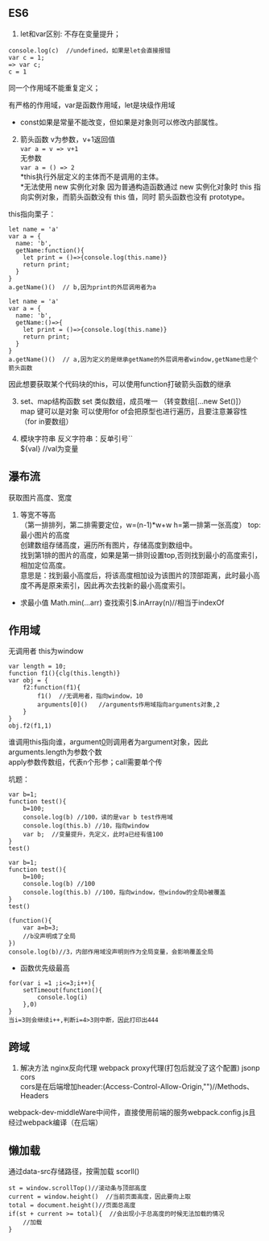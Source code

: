 ## ES6
1. let和var区别: 
不存在变量提升；
```
console.log(c)  //undefined，如果是let会直接报错
var c = 1;
=> var c;
c = 1
```  
同一个作用域不能重复定义；  
  
有严格的作用域，var是函数作用域，let是块级作用域  

* const如果是常量不能改变，但如果是对象则可以修改内部属性。  

2.  箭头函数
v为参数，v+1返回值  
`var a = v => v+1`  
无参数  
`var a = () => 2`  
*this执行外层定义的主体而不是调用的主体。  
*无法使用 new 实例化对象 因为普通构造函数通过 new 实例化对象时 this 指向实例对象，而箭头函数没有 this 值，同时 箭头函数也没有 prototype。

this指向栗子：  
```
let name = 'a'
var a = {
  name: 'b',
  getName:function(){
    let print = ()=>{console.log(this.name)}
    return print;
  }
}
a.getName()()  // b,因为print的外层调用者为a

let name = 'a'
var a = {
  name: 'b',
  getName:()=>{
    let print = ()=>{console.log(this.name)}
    return print;
  }
}
a.getName()()  // a,因为定义的是继承getName的外层调用者window,getName也是个箭头函数

```   
因此想要获取某个代码块的this，可以使用function打破箭头函数的继承

3. set、map结构函数
set 类似数组，成员唯一  （转变数组[...new Set()]）   
map 键可以是对象  可以使用for of会把原型也进行遍历，且要注意兼容性（for in要数组）

4. 模块字符串
反义字符串：反单引号``  
<a>${val}</a> //val为变量

## 瀑布流
获取图片高度、宽度 
1. 等宽不等高  
（第一排排列，第二排需要定位，w=(n-1)*w+w h=第一排第一张高度）
top: 最小图片的高度  
创建数组存储高度，遍历所有图片，存储高度到数组中。  
找到第1排的图片的高度，如果是第一排则设置top,否则找到最小的高度索引，相加定位高度。  
意思是：找到最小高度后，将该高度相加设为该图片的顶部距离，此时最小高度不再是原来索引，因此再次去找新的最小高度索引。
* 求最小值 Math.min(...arr)  查找索引$.inArray(n)//相当于indexOf

## 作用域
无调用者 this为window  
```
var length = 10;
function f1(){clg(this.length)}
var obj = {
    f2:function(f1){
        f1()  //无调用者，指向window，10
        arguments[0]()   //arguments作用域指向arguments对象,2 
    }
}
obj.f2(f1,1)
```
谁调用this指向谁，argument[0]()则调用者为argument对象，因此arguments.length为参数个数  
apply参数传数组，代表n个形参；call需要单个传


坑题：
```
var b=1;
function test(){
    b=100;
    console.log(b) //100，读的是var b test作用域
    console.log(this.b) //10，指向window
    var b;  //变量提升，先定义，此时a已经有值100
}
test()
```
```
var b=1;
function test(){
    b=100;
    console.log(b) //100
    console.log(this.b) //100，指向window，但window的全局b被覆盖
}
test()
```
```
(function(){
    var a=b=3;
    //b没声明成了全局
})
console.log(b)//3，内部作用域没声明则作为全局变量，会影响覆盖全局
```
* 函数优先级最高
```
for(var i =1 ;i<=3;i++){
    setTimeout(function(){
        console.log(i)
    },0)
}
当i=3则会继续i++,判断i=4>3则中断，因此打印出444
```

## 跨域
1. 解决方法  nginx反向代理 webpack proxy代理(打包后就没了这个配置)  jsonp cors  
cors是在后端增加header:(Access-Control-Allow-Origin,"")//Methods、Headers  

webpack-dev-middleWare中间件，直接使用前端的服务webpack.config.js且经过webpack编译（在后端）

## 懒加载
通过data-src存储路径，按需加载
scorll()  
```
st = window.scrollTop()//滚动条与顶部高度
current = window.height()  //当前页面高度，因此要向上取
total = document.height()//页面总高度
if(st + current >= total){  //会出现小于总高度的时候无法加载的情况
    //加载
}
```
